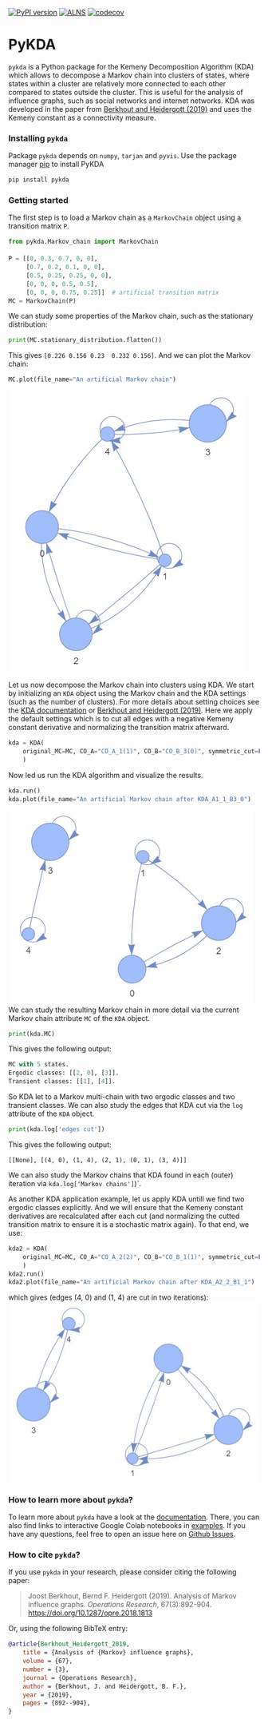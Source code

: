 [![PyPI version](https://badge.fury.io/py/pykda.svg)](https://badge.fury.io/py/pykda)
[![ALNS](https://github.com/JoostBerkhout/PyKDA/actions/workflows/PyKDA.yml/badge.svg)](https://github.com/JoostBerkhout/PyKDA/actions/workflows/PyKDA.yml)
[![codecov](https://codecov.io/gh/JoostBerkhout/PyKDA/graph/badge.svg?token=M4WF9A5ZML)](https://codecov.io/gh/JoostBerkhout/PyKDA)

# PyKDA

`pykda` is a Python package for the Kemeny Decomposition Algorithm (KDA) which 
allows to decompose a Markov chain into clusters of states, where states within
a cluster are relatively more connected to each other compared to states outside
the cluster. This is useful for the analysis of influence graphs, such as social 
networks and internet networks. KDA was developed in the paper from [Berkhout and Heidergott (2019)](https://research.vu.nl/ws/portalfiles/portal/104470560/Analysis_of_Markov_influence_graphs.pdf)
and uses the Kemeny constant as a connectivity measure. 

### Installing `pykda`

Package `pykda` depends on `numpy`, `tarjan` and `pyvis`.
Use the package manager [pip](https://pip.pypa.io/en/stable/) to install PyKDA
```bash
pip install pykda
```

### Getting started

The first step is to load a Markov chain as a `MarkovChain` object using a 
transition matrix `P`.
```python
from pykda.Markov_chain import MarkovChain

P = [[0, 0.3, 0.7, 0, 0],
     [0.7, 0.2, 0.1, 0, 0],
     [0.5, 0.25, 0.25, 0, 0],
     [0, 0, 0, 0.5, 0.5],
     [0, 0, 0, 0.75, 0.25]]  # artificial transition matrix
MC = MarkovChain(P)
```
We can study some properties of the Markov chain, such as the stationary distribution:
```python
print(MC.stationary_distribution.flatten())
```
This gives `[0.226 0.156 0.23  0.232 0.156]`. And we can plot the Markov chain:
```python
MC.plot(file_name="An artificial Markov chain")
```
![An artificial Markov chain](/docs/images/plot_readme_example.jpg)

Let us now decompose the Markov chain into clusters using KDA. We start by
initializing an `KDA` object using the Markov chain and the KDA settings (such
as the number of clusters). For more details about setting choices see the [KDA documentation](https://joostberkhout.github.io/PyKDA/references/KDA/)
or [Berkhout and Heidergott (2019)](https://research.vu.nl/ws/portalfiles/portal/104470560/Analysis_of_Markov_influence_graphs.pdf).
Here we apply the default settings which is to cut all edges with a negative
Kemeny constant derivative and normalizing the transition matrix afterward.
```python
kda = KDA(
    original_MC=MC, CO_A="CO_A_1(1)", CO_B="CO_B_3(0)", symmetric_cut=False
    )
```
Now led us run the KDA algorithm and visualize the results.
```python
kda.run()
kda.plot(file_name="An artificial Markov chain after KDA_A1_1_B3_0")
```
![An artificial Markov chain after KDA_A1_1_B3_0](/docs/images/plot_readme_example_after_KDA_A1_1_B3_0.jpg)
We can study the resulting Markov chain in more detail via the current Markov chain
attribute `MC` of the `KDA` object.
```python
print(kda.MC)
```
This gives the following output:
```python
MC with 5 states.
Ergodic classes: [[2, 0], [3]].
Transient classes: [[1], [4]].
```
So KDA let to a Markov multi-chain with two ergodic classes and two transient classes.
We can also study the edges that KDA cut via the `log` attribute of the `KDA` object.
```python
print(kda.log['edges cut'])
```
This gives the following output:
```
[[None], [(4, 0), (1, 4), (2, 1), (0, 1), (3, 4)]]
```
We can also study the Markov chains that KDA found in each (outer) iteration via
 `kda.log['Markov chains']`)`.

As another KDA application example, let us apply KDA untill we find two ergodic 
classes explicitly. And we will ensure that the Kemeny constant derivatives are
recalculated after each cut (and normalizing the cutted transition matrix to 
ensure it is a stochastic matrix again). To that end, we use:
```python
kda2 = KDA(
    original_MC=MC, CO_A="CO_A_2(2)", CO_B="CO_B_1(1)", symmetric_cut=False
    )
kda2.run()
kda2.plot(file_name="An artificial Markov chain after KDA_A2_2_B1_1")
```
which gives (edges (4, 0) and (1, 4) are cut in two iterations):
![An artificial Markov chain after KDA_A2_2_B1_1](/docs/images/plot_readme_example_after_KDA_A2_2_B1_1.jpg)

### How to learn more about `pykda`?
To learn more about `pykda` have a look at the [documentation](https://joostberkhout.github.io/PyKDA/). There, you can
also find links to interactive Google Colab notebooks in [examples](https://joostberkhout.github.io/PyKDA/examples/). If you
have any questions, feel free to open an issue here on [Github Issues](https://github.com/JoostBerkhout/PyKDA/issues).

### How to cite `pykda`?

If you use `pykda` in your research, please consider citing the following paper:

> Joost Berkhout, Bernd F. Heidergott (2019).
> Analysis of Markov influence graphs. 
> _Operations Research_, 67(3):892-904.
> https://doi.org/10.1287/opre.2018.1813

Or, using the following BibTeX entry:

```bibtex
@article{Berkhout_Heidergott_2019,
	title = {Analysis of {Markov} influence graphs},
	volume = {67},
	number = {3},
	journal = {Operations Research},
	author = {Berkhout, J. and Heidergott, B. F.},
	year = {2019},
	pages = {892--904},
}
```

